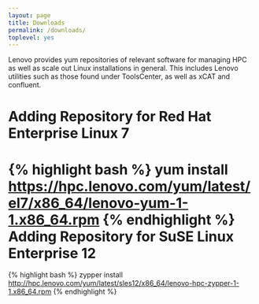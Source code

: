 ```yaml
---
layout: page
title: Downloads
permalink: /downloads/
toplevel: yes
---
```


Lenovo provides yum repositories of relevant software for managing HPC as well
as scale out Linux installations in general.  This includes Lenovo utilities
such as those found under ToolsCenter, as well as xCAT and confluent.

Adding Repository for Red Hat Enterprise Linux 7
============================
{% highlight bash %}
yum install https://hpc.lenovo.com/yum/latest/el7/x86_64/lenovo-yum-1-1.x86_64.rpm
{% endhighlight %}
Adding Repository for SuSE Linux Enterprise 12
============================
{% highlight bash %}
zypper install http://hpc.lenovo.com/yum/latest/sles12/x86_64/lenovo-hpc-zypper-1-1.x86_64.rpm
{% endhighlight %}
